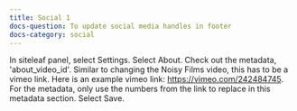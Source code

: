 ```yaml
---
title: Social 1
docs-question: To update social media handles in footer
docs-category: social
---
```


In siteleaf panel, select Settings.  Select About. Check out the metadata, 'about_video_id'.  Similar to changing the Noisy Films video, this has to be a vimeo link.  Here is an example vimeo link: https://vimeo.com/242484745.  For the metadata, only use the numbers from the link to replace in this metadata section. Select Save.

